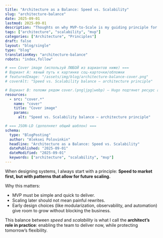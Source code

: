 ```yaml
---
title: "Architecture as a Balance: Speed vs. Scalability"
slug: "architecture-balance"
date: 2025-09-01
lastmod: 2025-09-01
description: "Thoughts on why MVP-to-Scale is my guiding principle for resilient, growing systems."
tags: ["architecture", "scalability", "mvp"]
categories: ["Architecture", "Principles"]
draft: false
layout: "blog/single"
type: "blog"
translationKey: "architecture-balance"
robots: "index,follow"

# === Cover image (используй ЛЮБОЙ из вариантов ниже) ===
# Вариант A: явный путь к картинке соц-карточки/обложки
# featuredImage: "/assets/img/blog/architecture-balance-cover.png"
# coverAlt: "Speed vs. Scalability balance — architecture principle"

# Вариант B: положи рядом cover.(png|jpg|webp) — Hugo подтянет ресурс автоматически
resources:
  - src: "cover.*"
    name: "cover"
    title: "Cover image"
    params:
      alt: "Speed vs. Scalability balance — architecture principle"

# === JSON-LD (дополняет общий шаблон) ===
schema:
  type: "BlogPosting"
  author: "Aleksei Polovinkin"
  headline: "Architecture as a Balance: Speed vs. Scalability"
  datePublished: "2025-09-01"
  dateModified: "2025-09-01"
  keywords: ["architecture", "scalability", "mvp"]
---
```


When designing systems, I always start with a principle:
**Speed to market first, but with patterns that allow for future scaling.**

Why this matters:

- MVP must be simple and quick to deliver.
- Scaling later should not mean painful rewrites.
- Early design choices (like modularization, observability, and automation) give room to grow without blocking the business.

This balance between _speed_ and _scalability_ is what I call the **architect’s role in practice**: enabling the team to deliver now, while protecting tomorrow’s flexibility.
